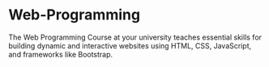 # Web-Programming
The Web Programming Course at your university teaches essential skills for building dynamic and interactive websites using HTML, CSS, JavaScript, and frameworks like Bootstrap.

